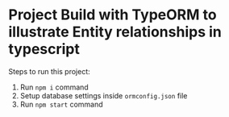 #  Project Build with TypeORM to illustrate Entity relationships in typescript

Steps to run this project:

1. Run `npm i` command
2. Setup database settings inside `ormconfig.json` file
3. Run `npm start` command


